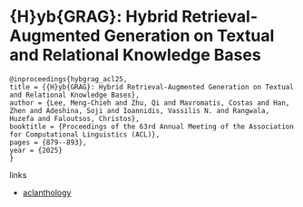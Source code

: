 # {H}yb{GRAG}: Hybrid Retrieval-Augmented Generation on Textual and Relational Knowledge Bases

```
@inproceedings{hybgrag_acl25,
title = {{H}yb{GRAG}: Hybrid Retrieval-Augmented Generation on Textual and Relational Knowledge Bases},
author = {Lee, Meng-Chieh and Zhu, Qi and Mavromatis, Costas and Han, Zhen and Adeshina, Soji and Ioannidis, Vassilis N. and Rangwala, Huzefa and Faloutsos, Christos},
booktitle = {Proceedings of the 63rd Annual Meeting of the Association for Computational Linguistics (ACL)},
pages = {879--893},
year = {2025}
}
```

links
- [aclanthology](https://aclanthology.org/2025.acl-long.43/)
